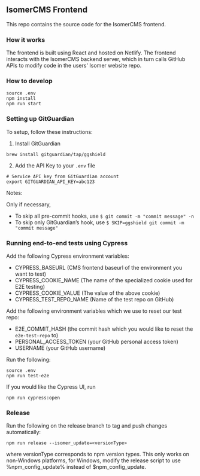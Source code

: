 ## IsomerCMS Frontend

This repo contains the source code for the IsomerCMS frontend.

### How it works

The frontend is built using React and hosted on Netlify. The frontend interacts with the IsomerCMS backend server, which in turn calls GitHub APIs to modify code in the users' Isomer website repo.

### How to develop

```
source .env
npm install
npm run start
```

### Setting up GitGuardian

To setup, follow these instructions:

1. Install GitGuardian

```
brew install gitguardian/tap/ggshield
```

2. Add the API Key to your `.env` file

```
# Service API key from GitGuardian account
export GITGUARDIAN_API_KEY=abc123
```

Notes:

Only if necessary,

- To skip all pre-commit hooks, use `$ git commit -m "commit message" -n`
- To skip only GitGuardian’s hook, use `$ SKIP=ggshield git commit -m "commit message"`

### Running end-to-end tests using Cypress

Add the following Cypress environment variables:

- CYPRESS_BASEURL (CMS frontend baseurl of the environment you want to test)
- CYPRESS_COOKIE_NAME (The name of the specialized cookie used for E2E testing)
- CYPRESS_COOKIE_VALUE (The value of the above cookie)
- CYPRESS_TEST_REPO_NAME (Name of the test repo on GitHub)

Add the following environment variables which we use to reset our test repo:

- E2E_COMMIT_HASH (the commit hash which you would like to reset the `e2e-test-repo` to)
- PERSONAL_ACCESS_TOKEN (your GitHub personal access token)
- USERNAME (your GitHub username)

Run the following:

```
source .env
npm run test-e2e
```

If you would like the Cypress UI, run

```
npm run cypress:open
```

### Release

Run the following on the release branch to tag and push changes automatically:

```
npm run release --isomer_update=<versionType>
```

where versionType corresponds to npm version types. This only works on non-Windows platforms, for Windows, modify the release script to use %npm_config_update% instead of $npm_config_update.
